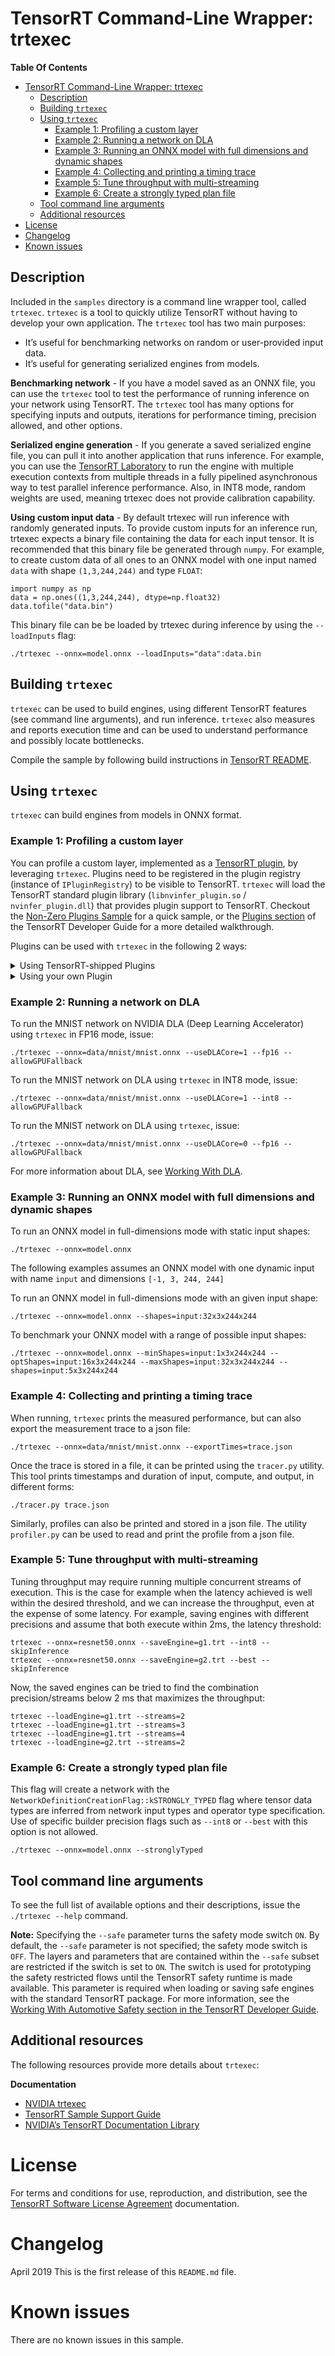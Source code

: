 # TensorRT Command-Line Wrapper: trtexec

**Table Of Contents**
- [TensorRT Command-Line Wrapper: trtexec](#tensorrt-command-line-wrapper-trtexec)
  - [Description](#description)
  - [Building `trtexec`](#building-trtexec)
  - [Using `trtexec`](#using-trtexec)
    - [Example 1: Profiling a custom layer](#example-1-profiling-a-custom-layer)
    - [Example 2: Running a network on DLA](#example-2-running-a-network-on-dla)
    - [Example 3: Running an ONNX model with full dimensions and dynamic shapes](#example-3-running-an-onnx-model-with-full-dimensions-and-dynamic-shapes)
    - [Example 4: Collecting and printing a timing trace](#example-4-collecting-and-printing-a-timing-trace)
    - [Example 5: Tune throughput with multi-streaming](#example-5-tune-throughput-with-multi-streaming)
    - [Example 6: Create a strongly typed plan file](#example-6-create-a-strongly-typed-plan-file)
  - [Tool command line arguments](#tool-command-line-arguments)
  - [Additional resources](#additional-resources)
- [License](#license)
- [Changelog](#changelog)
- [Known issues](#known-issues)

## Description

Included in the `samples` directory is a command line wrapper tool, called `trtexec`. `trtexec` is a tool to quickly utilize TensorRT without having to develop your own application. The `trtexec` tool has two main purposes:
-   It’s useful for benchmarking networks on random or user-provided input data.
-   It’s useful for generating serialized engines from models.

**Benchmarking network** - If you have a model saved as an ONNX file, you can use the `trtexec` tool to test the performance of running inference on your network using TensorRT. The `trtexec` tool has many options for specifying inputs and outputs, iterations for performance timing, precision allowed, and other options.

**Serialized engine generation** - If you generate a saved serialized engine file, you can pull it into another application that runs inference. For example, you can use the [TensorRT Laboratory](https://github.com/NVIDIA/tensorrt-laboratory) to run the engine with multiple execution contexts from multiple threads in a fully pipelined asynchronous way to test parallel inference performance. Also, in INT8 mode, random weights are used, meaning trtexec does not provide calibration capability.

**Using custom input data** - By default trtexec will run inference with randomly generated inputs. To provide custom inputs for an inference run, trtexec expects a binary file containing the data for each input tensor. It is recommended that this binary file be generated through `numpy`. For example, to create custom data of all ones to an ONNX model with one input named `data` with shape `(1,3,244,244)` and type `FLOAT`:

```
import numpy as np
data = np.ones((1,3,244,244), dtype=np.float32)
data.tofile("data.bin")
```

This binary file can be be loaded by trtexec during inference by using the `--loadInputs` flag:

```
./trtexec --onnx=model.onnx --loadInputs="data":data.bin
```

## Building `trtexec`

`trtexec` can be used to build engines, using different TensorRT features (see command line arguments), and run inference. `trtexec` also measures and reports execution time and can be used to understand performance and possibly locate bottlenecks.

Compile the sample by following build instructions in [TensorRT README](https://github.com/NVIDIA/TensorRT/).

## Using `trtexec`

`trtexec` can build engines from models in ONNX format.

### Example 1: Profiling a custom layer

You can profile a custom layer, implemented as a [TensorRT plugin](https://github.com/NVIDIA/TensorRT/tree/main/plugin#tensorrt-plugins), by leveraging `trtexec`. Plugins need to be registered in the plugin registry (instance of `IPluginRegistry`) to be visible to TensorRT. `trtexec` will load the TensorRT standard plugin library (`libnvinfer_plugin.so` / `nvinfer_plugin.dll`) that provides plugin support to TensorRT. Checkout the [Non-Zero Plugins Sample](../sampleNonZeroPlugin/) for a quick sample, or the [Plugins section](https://docs.nvidia.com/deeplearning/tensorrt/developer-guide/index.html#extending) of the TensorRT Developer Guide for a more detailed walkthrough.

Plugins can be used with `trtexec` in the following 2 ways:

<details>
<summary> Using TensorRT-shipped Plugins </summary>


- If you are using TensorRT-shipped plugins (included in `libnvinfer_plugin.so` / `nvinfer_plugin.dll`), no extra steps are required from the user as these plugins are pre-registered with the plugin registry.
</details>

<details>
<summary> Using your own Plugin  </summary>

  - If you want to define your own plugin and have `trtexec` use it as part of the network, you should define your own _Plugin Shared library_ with specific entry-points recognized by TensorRT. Then, provide the shared plugin library path to `trtexec` using the `--dynamicPlugins` flag.
  - More information on Plugin Shared Libraries and how to define them can be seen in the [Plugin Shared Libraries](https://docs.nvidia.com/deeplearning/tensorrt/developer-guide/index.html#plugin-serialization) section of the [TensorRT Developer Guide](https://docs.nvidia.com/deeplearning/tensorrt/developer-guide/index.html).

    In summary, there are two methods:
    1. The `REGISTER_TENSORRT_PLUGIN` macro can be applied to the plugin creator for each plugin that needs to be statically registered. i.e. Registered at load-time of the plugin library.
    2. For dynamic registration, the plugin shared library must expose the below symbols which will be the entry points for TensorRT:

        ```cpp
        extern "C" void setLoggerFinder(ILoggerFinder* finder);
        extern "C" IPluginCreatorInterface* const* getCreators(int32_t& nbCreators)
        ```
    In the above, `setLoggerFinder()` should accept a pointer to an `ILoggerFinder`, through which an `ILogger` instance can be retrieved for the purpose of logging inside the library code. `getCreators()` should return an array of plugin creators the library contains. Example implementations of these entry points can be found in [plugin/vc/vfcCommon.cpp](../../plugin/vc/vfcCommon.cpp) and [plugin/vc/vfcCommon.h](../../plugin/vc/vfcCommon.h).

      **Note**: Usage of `getPluginCreators` instead of `getCreators` is also valid, but deprecated.
  - If the user wants to build a TensorRT engine first and run later, the user has the option to serialize the shared plugin library as part of the engine itself by specifying `--setPluginsToSerialize`. By doing so, the user does not have to specify `--dynamicPlugins` to `trtexec` when running the built engine.
  - For more information on these flags, run `./trtexec --help`.
</details>

### Example 2: Running a network on DLA

To run the MNIST network on NVIDIA DLA (Deep Learning Accelerator) using `trtexec` in FP16 mode, issue:
```
./trtexec --onnx=data/mnist/mnist.onnx --useDLACore=1 --fp16 --allowGPUFallback
```
To run the MNIST network on DLA using `trtexec` in INT8 mode, issue:
```
./trtexec --onnx=data/mnist/mnist.onnx --useDLACore=1 --int8 --allowGPUFallback
```
To run the MNIST network on DLA using `trtexec`, issue:
```
./trtexec --onnx=data/mnist/mnist.onnx --useDLACore=0 --fp16 --allowGPUFallback
```

For more information about DLA, see [Working With DLA](https://docs.nvidia.com/deeplearning/sdk/tensorrt-developer-guide/index.html#dla_topic).

### Example 3: Running an ONNX model with full dimensions and dynamic shapes

To run an ONNX model in full-dimensions mode with static input shapes:

```
./trtexec --onnx=model.onnx
```

The following examples assumes an ONNX model with one dynamic input with name `input` and dimensions `[-1, 3, 244, 244]`

To run an ONNX model in full-dimensions mode with an given input shape:

```
./trtexec --onnx=model.onnx --shapes=input:32x3x244x244
```

To benchmark your ONNX model with a range of possible input shapes:

```
./trtexec --onnx=model.onnx --minShapes=input:1x3x244x244 --optShapes=input:16x3x244x244 --maxShapes=input:32x3x244x244 --shapes=input:5x3x244x244
```

### Example 4: Collecting and printing a timing trace

When running, `trtexec` prints the measured performance, but can also export the measurement trace to a json file:
```
./trtexec --onnx=data/mnist/mnist.onnx --exportTimes=trace.json
```
Once the trace is stored in a file, it can be printed using the `tracer.py` utility. This tool prints timestamps and duration of input, compute, and output, in different forms:
```
./tracer.py trace.json
```
Similarly, profiles can also be printed and stored in a json file. The utility `profiler.py` can be used to read and print the profile from a json file.

### Example 5: Tune throughput with multi-streaming

Tuning throughput may require running multiple concurrent streams of execution. This is the case for example when the latency achieved is well within the desired
threshold, and we can increase the throughput, even at the expense of some latency. For example, saving engines with different precisions and assume that both
execute within 2ms, the latency threshold:
```
trtexec --onnx=resnet50.onnx --saveEngine=g1.trt --int8 --skipInference
trtexec --onnx=resnet50.onnx --saveEngine=g2.trt --best --skipInference
```
Now, the saved engines can be tried to find the combination precision/streams below 2 ms that maximizes the throughput:
```
trtexec --loadEngine=g1.trt --streams=2
trtexec --loadEngine=g1.trt --streams=3
trtexec --loadEngine=g1.trt --streams=4
trtexec --loadEngine=g2.trt --streams=2
```

### Example 6: Create a strongly typed plan file
This flag will create a network with the `NetworkDefinitionCreationFlag::kSTRONGLY_TYPED` flag where tensor data types are inferred from network input types
and operator type specification.  Use of specific builder precision flags such as `--int8` or `--best` with this option is not allowed.
```
./trtexec --onnx=model.onnx --stronglyTyped
```

## Tool command line arguments

To see the full list of available options and their descriptions, issue the `./trtexec --help` command.

**Note:** Specifying the `--safe` parameter turns the safety mode switch `ON`. By default, the `--safe` parameter is not specified; the safety mode switch is `OFF`. The layers and parameters that are contained within the `--safe` subset are restricted if the switch is set to `ON`. The switch is used for prototyping the safety restricted flows until the TensorRT safety runtime is made available. This parameter is required when loading or saving safe engines with the standard TensorRT package. For more information, see the [Working With Automotive Safety section in the TensorRT Developer Guide](https://docs.nvidia.com/deeplearning/sdk/tensorrt-developer-guide/index.html#working_auto_safety).

## Additional resources

The following resources provide more details about `trtexec`:

**Documentation**
- [NVIDIA trtexec](https://docs.nvidia.com/deeplearning/sdk/tensorrt-developer-guide/index.html#trtexec)
- [TensorRT Sample Support Guide](https://docs.nvidia.com/deeplearning/sdk/tensorrt-sample-support-guide/index.html)
- [NVIDIA’s TensorRT Documentation Library](https://docs.nvidia.com/deeplearning/sdk/tensorrt-archived/index.html)

# License

For terms and conditions for use, reproduction, and distribution, see the [TensorRT Software License Agreement](https://docs.nvidia.com/deeplearning/sdk/tensorrt-sla/index.html)
documentation.

# Changelog

April 2019
This is the first release of this `README.md` file.

# Known issues

There are no known issues in this sample.
